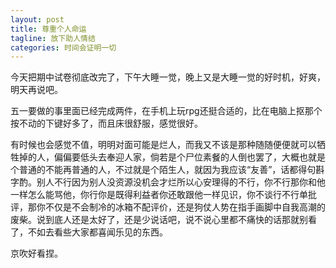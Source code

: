 ```yaml
---
layout: post
title: 尊重个人命运
tagline: 放下助人情结
categories: 时间会证明一切
---
```


今天把期中试卷彻底改完了，下午大睡一觉，晚上又是大睡一觉的好时机，好爽，明天再说吧。

五一要做的事里面已经完成两件，在手机上玩rpg还挺合适的，比在电脑上抠那个按不动的下键好多了，而且床很舒服，感觉很好。

有时候也会感觉不值，明明对面可能是烂人，而我又不该是那种随随便便就可以牺牲掉的人，偏偏要低头去奉迎人家，倘若是个尸位素餐的人倒也罢了，大概也就是个普通的不能再普通的人，不过就是个陌生人，就因为我应该“友善”，话都得句斟字酌。别人不行因为别人没资源没机会才烂所以心安理得的不行，你不行那你和他一样怎么能骂他，你行你是既得利益者你还敢跟他一样见识，你不谈行不行单批评，那你不仅是不会制冷的冰箱不配评价，还是狗仗人势在指手画脚中自我高潮的废柴。说到底人还是太好了，还是少说话吧，说不说心里都不痛快的话那就别看了，不如去看些大家都喜闻乐见的东西。

京吹好看捏。
